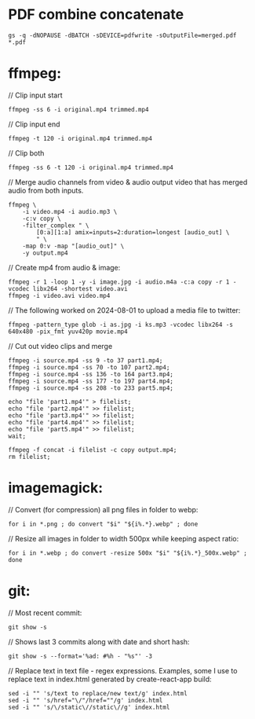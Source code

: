 # PDF combine concatenate 

    gs -q -dNOPAUSE -dBATCH -sDEVICE=pdfwrite -sOutputFile=merged.pdf *.pdf


# ffmpeg:

// Clip input start

    ffmpeg -ss 6 -i original.mp4 trimmed.mp4

// Clip input end

    ffmpeg -t 120 -i original.mp4 trimmed.mp4

// Clip both

    ffmpeg -ss 6 -t 120 -i original.mp4 trimmed.mp4

// Merge audio channels from video & audio output video that has merged audio from both inputs.

    ffmpeg \
        -i video.mp4 -i audio.mp3 \
        -c:v copy \
        -filter_complex " \
            [0:a][1:a] amix=inputs=2:duration=longest [audio_out] \
            " \
        -map 0:v -map "[audio_out]" \
        -y output.mp4
    

// Create mp4 from audio & image:

    ffmpeg -r 1 -loop 1 -y -i image.jpg -i audio.m4a -c:a copy -r 1 -vcodec libx264 -shortest video.avi
    ffmpeg -i video.avi video.mp4
    
// The following worked on 2024-08-01 to upload a media file to twitter:

    ffmpeg -pattern_type glob -i as.jpg -i ks.mp3 -vcodec libx264 -s 640x480 -pix_fmt yuv420p movie.mp4
    
// Cut out video clips and merge 

    ffmpeg -i source.mp4 -ss 9 -to 37 part1.mp4;
    ffmpeg -i source.mp4 -ss 70 -to 107 part2.mp4;
    ffmpeg -i source.mp4 -ss 136 -to 164 part3.mp4;
    ffmpeg -i source.mp4 -ss 177 -to 197 part4.mp4;
    ffmpeg -i source.mp4 -ss 208 -to 233 part5.mp4;
    
    echo "file 'part1.mp4'" > filelist;
    echo "file 'part2.mp4'" >> filelist;
    echo "file 'part3.mp4'" >> filelist;
    echo "file 'part4.mp4'" >> filelist;
    echo "file 'part5.mp4'" >> filelist;
    wait;
    
    ffmpeg -f concat -i filelist -c copy output.mp4;
    rm filelist;


# imagemagick:

// Convert (for compression) all png files in folder to webp:

    for i in *.png ; do convert "$i" "${i%.*}.webp" ; done
    
// Resize all images in folder to width 500px while keeping aspect ratio:

    for i in *.webp ; do convert -resize 500x "$i" "${i%.*}_500x.webp" ; done


# git:

// Most recent commit:

    git show -s

// Shows last 3 commits along with date and short hash:

    git show -s --format='%ad: #%h - "%s"' -3
    
// Replace text in text file - regex expressions. Examples, some I use to replace text in index.html generated by create-react-app build:

    sed -i "" 's/text to replace/new text/g' index.html
    sed -i "" 's/href="\/"/href=""/g' index.html
    sed -i "" 's/\/static\//static\//g' index.html
    

